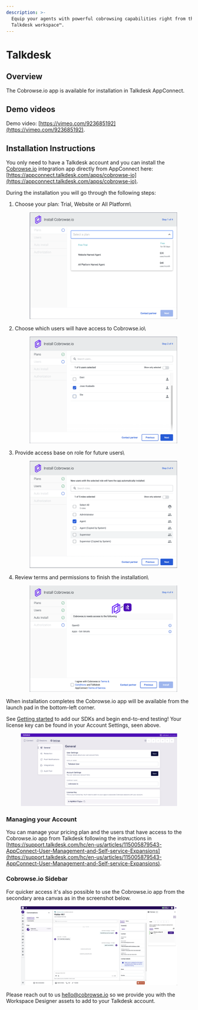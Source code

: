 ```yaml
---
description: >-
  Equip your agents with powerful cobrowsing capabilities right from the
  Talkdesk workspace™.
---
```


# Talkdesk

## Overview

The Cobrowse.io app is available for installation in Talkdesk AppConnect.

## Demo videos

Demo video: [https://vimeo.com/923685192](https://vimeo.com/923685192).

## Installation Instructions

You only need to have a Talkdesk account and you can install the [Cobrowse.io](https://cobrowse.io) integration app directly from AppConnect here: [https://appconnect.talkdesk.com/apps/cobrowse-io](https://appconnect.talkdesk.com/apps/cobrowse-io).

During the installation you will go through the following steps:

1.  Choose your plan: Trial, Website or All Platform\


    <figure><img src="../../.gitbook/assets/install-cobrowse-step-1.png" alt=""><figcaption></figcaption></figure>
2.  Choose which users will have access to Cobrowse.io\


    <figure><img src="../../.gitbook/assets/install-cobrowse-step-2.png" alt=""><figcaption></figcaption></figure>
3.  Provide access base on role for future users\


    <figure><img src="../../.gitbook/assets/install-cobrowse-step-3.png" alt=""><figcaption></figcaption></figure>
4.  Review terms and permissions to finish the installation\


    <figure><img src="../../.gitbook/assets/install-cobrowse-step-4.png" alt=""><figcaption></figcaption></figure>

When installation completes the Cobrowse.io app will be available from the launch pad in the bottom-left corner.

See [Getting started](../../) to add our SDKs and begin end-to-end testing! Your license key can be found in your Account Settings, seen above.

<figure><img src="../../.gitbook/assets/image (1).png" alt=""><figcaption></figcaption></figure>

### Managing your Account

You can manage your pricing plan and the users that have access to the Cobrowse.io app from Talkdesk following the instructions in [https://support.talkdesk.com/hc/en-us/articles/115005879543-AppConnect-User-Management-and-Self-service-Expansions](https://support.talkdesk.com/hc/en-us/articles/115005879543-AppConnect-User-Management-and-Self-service-Expansions).

### Cobrowse.io Sidebar

For quicker access it's also possible to use the Cobrowse.io app from the secondary area canvas as in the screenshot below.

<figure><img src="../../.gitbook/assets/cobrowse-secondary-area.png" alt=""><figcaption></figcaption></figure>

Please reach out to us [hello@cobrowse.io](mailto:hello@cobrowse.io) so we provide you with the Workspace Designer assets to add to your Talkdesk account.

